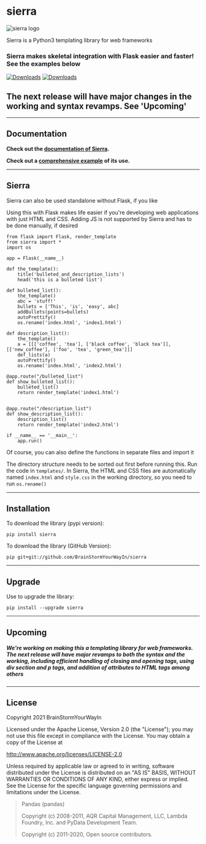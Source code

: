 # sierra

![sierra logo](https://github.com/BrainStormYourWayIn/sierra/blob/main/logo.jpg)

Sierra is a Python3 templating library for web frameworks

### Sierra makes skeletal integration with Flask easier and faster! See the examples below

[![Downloads](https://pepy.tech/badge/sierra)](https://pepy.tech/project/sierra)
[![Downloads](https://pepy.tech/badge/sierra/month)](https://pepy.tech/project/sierra)

## The next release will have major changes in the working and syntax revamps. See 'Upcoming' 

________________________________

## Documentation

**Check out the [documentation of Sierra](https://brainstormyourwayin.github.io/sierra.github.io/).**

**Check out a [comprehensive example](https://github.com/BrainStormYourWayIn/sierra_doc/blob/main/doc.py) of its use.**

________________________________

## Sierra

Sierra can also be used standalone without Flask, if you like

Using this with Flask makes life easier if you're developing web applications with just HTML and CSS. Adding JS is not supported by Sierra and has to be done manually, if desired

```python3
from flask import Flask, render_template
from sierra import *
import os

app = Flask(__name__)

def the_template():
    title('bulleted_and_description_lists')
    head('this is a bulleted list')
    
def bulleted_list():
    the_template()
    abc = 'stuff!'
    bullets = ['This', 'is', 'easy', abc]
    addBullets(points=bullets)
    autoPrettify()
    os.rename('index.html', 'index1.html')

def description_list():
    the_template()
    a = [[['coffee', 'tea'], ['black coffee', 'black tea']], [['new_coffee'], ['foo', 'tea', 'green_tea']]]
    def_lists(a)
    autoPrettify()
    os.rename('index.html', 'index2.html')

@app.route("/bulleted_list")
def show_bulleted_list():
    bulleted_list()
    return render_template('index1.html')
    

@app.route("/description_list")
def show_description_list():
    description_list()
    return render_template('index2.html')
    
if __name__ == '__main__':
    app.run()
```

Of course, you can also define the functions in separate files and import it  

The directory structure needs to be sorted out first before running this. Run the code in `templates/`. In Sierra, the HTML and CSS files are automatically named `index.html` and `style.css` in the working directory, so you need to run `os.rename()`

________________________________

## Installation

To download the library (pypi version):

    pip install sierra

To download the library (GitHub Version):

    pip git+git://github.com/BrainStormYourWayIn/sierra

________________________________

## Upgrade

Use to upgrade the library:

    pip install --upgrade sierra

________________________________

## Upcoming

##### We're working on making this a templating library for web frameworks. The next release will have major revamps to both the syntax and the working, including efficient handling of closing and opening tags, using div section and p tags, and addition of attributes to HTML tags among others

________________________________

## License

   Copyright 2021 BrainStormYourWayIn

   Licensed under the Apache License, Version 2.0 (the "License");
   you may not use this file except in compliance with the License.
   You may obtain a copy of the License at

   http://www.apache.org/licenses/LICENSE-2.0

   Unless required by applicable law or agreed to in writing, software
   distributed under the License is distributed on an "AS IS" BASIS,
   WITHOUT WARRANTIES OR CONDITIONS OF ANY KIND, either express or implied.
   See the License for the specific language governing permissions and
   limitations under the License.

> Pandas (pandas)
> 
> Copyright (c) 2008-2011, AQR Capital Management, LLC, Lambda Foundry, Inc. and PyData Development Team.
> 
> Copyright (c) 2011-2020, Open source contributors.
